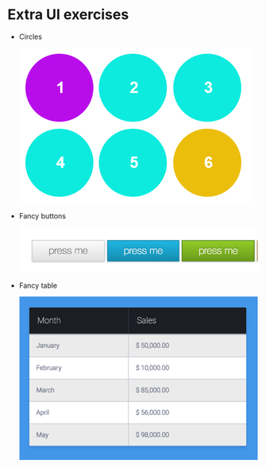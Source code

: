 # Extra UI exercises

- Circles
  
  ![](assets/circles.png)

- Fancy buttons

  ![](assets/glow.png)

- Fancy table

  ![](assets/table.png)
